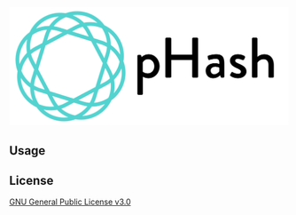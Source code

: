 ![pHash](./pHash_logo.svg)

## Usage

## License

[GNU General Public License v3.0](https://github.com/haradama/pHash/blob/master/LICENSE)
